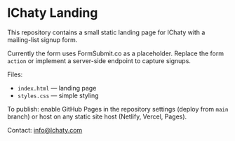 ﻿# lChaty Landing

This repository contains a small static landing page for lChaty with a mailing-list signup form.

Currently the form uses FormSubmit.co as a placeholder. Replace the form `action` or implement a server-side endpoint to capture signups.

Files:
- `index.html` — landing page
- `styles.css` — simple styling

To publish: enable GitHub Pages in the repository settings (deploy from `main` branch) or host on any static site host (Netlify, Vercel, Pages).

Contact: info@lchaty.com
